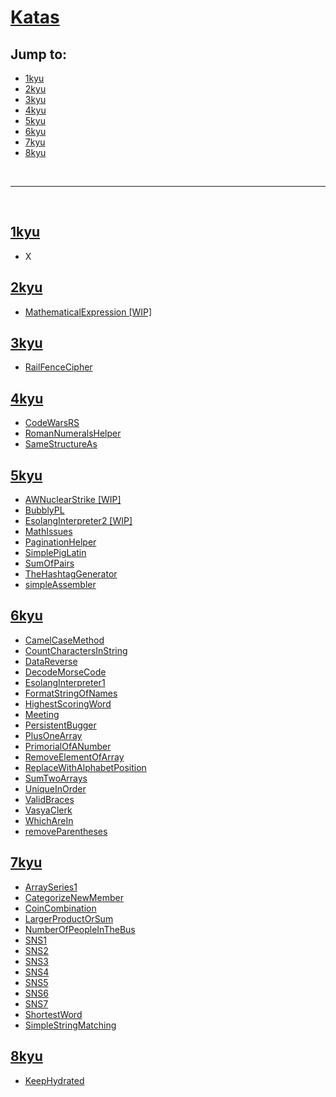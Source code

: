 # [Katas](https://www.codewars.com/kata/)

## Jump to:

- [1kyu](#1kyu)
- [2kyu](#2kyu)
- [3kyu](#3kyu)
- [4kyu](#4kyu)
- [5kyu](#5kyu)
- [6kyu](#6kyu)
- [7kyu](#7kyu)
- [8kyu](#8kyu)

<br>

---

<br>

<span id="1kyu"></span>

## [1kyu](https://github.com/Ulo03/Katas/tree/master/1kyu)

- X

<span id="2kyu"></span>

## [2kyu](https://github.com/Ulo03/Katas/tree/master/2kyu)

- [MathematicalExpression \[WIP\]](https://github.com/Ulo03/Katas/blob/master/2kyu/MathematicalExpression%20%5BWIP%5D.js)

<span id="3kyu"></span>

## [3kyu](https://github.com/Ulo03/Katas/tree/master/3kyu)

- [RailFenceCipher](https://github.com/Ulo03/Katas/blob/master/3kyu/RailFenceCipher.js)

<span id="4kyu"></span>

## [4kyu](https://github.com/Ulo03/Katas/tree/master/4kyu)

- [CodeWarsRS](https://github.com/Ulo03/Katas/blob/master/4kyu/CodewarsRS.js)
- [RomanNumeralsHelper](https://github.com/Ulo03/Katas/blob/master/4kyu/RomanNumeralsHelper.js)
- [SameStructureAs](https://github.com/Ulo03/Katas/blob/master/4kyu/SameStructureAs.js)

<span id="5kyu"></span>

## [5kyu](https://github.com/Ulo03/Katas/tree/master/5kyu)

- [AWNuclearStrike \[WIP\]](https://github.com/Ulo03/Katas/blob/master/5kyu/AWNuclearStrike%20%5BWIP%5D.js)
- [BubblyPL](https://github.com/Ulo03/Katas/blob/master/5kyu/BubblyPL.js)
- [EsolangInterpreter2 \[WIP\]](https://github.com/Ulo03/Katas/blob/master/5kyu/EsolangInterpreter2%20%5BWIP%5D.js)
- [MathIssues](https://github.com/Ulo03/Katas/blob/master/5kyu/MathIssues.js)
- [PaginationHelper](https://github.com/Ulo03/Katas/blob/master/5kyu/PaginationHelper.js)
- [SimplePigLatin](https://github.com/Ulo03/Katas/blob/master/5kyu/SimplePigLatin.js)
- [SumOfPairs](https://github.com/Ulo03/Katas/blob/master/5kyu/SumOfPairs.js)
- [TheHashtagGenerator](https://github.com/Ulo03/Katas/blob/master/5kyu/TheHashtagGenerator.js)
- [simpleAssembler](https://github.com/Ulo03/Katas/blob/master/5kyu/simpleAssembler.js)

<span id="6kyu"></span>

## [6kyu](https://github.com/Ulo03/Katas/tree/master/6kyu)

- [CamelCaseMethod](https://github.com/Ulo03/Katas/blob/master/6kyu/CamelCaseMethod.js)
- [CountCharactersInString](https://github.com/Ulo03/Katas/blob/master/6kyu/CountCharactersInString.js)
- [DataReverse](https://github.com/Ulo03/Katas/blob/master/6kyu/DataReverse.js)
- [DecodeMorseCode](https://github.com/Ulo03/Katas/blob/master/6kyu/DecodeMorseCode.js)
- [EsolangInterpreter1](https://github.com/Ulo03/Katas/blob/master/6kyu/EsolangInterpreter1.js)
- [FormatStringOfNames](https://github.com/Ulo03/Katas/blob/master/6kyu/FormatStringOfNames.js)
- [HighestScoringWord](https://github.com/Ulo03/Katas/blob/master/6kyu/HighestScoringWord.js)
- [Meeting](https://github.com/Ulo03/Katas/blob/master/6kyu/Meeting.js)
- [PersistentBugger](https://github.com/Ulo03/Katas/blob/master/6kyu/PersistentBugger.js)
- [PlusOneArray](https://github.com/Ulo03/Katas/blob/master/6kyu/PlusOneArray.js)
- [PrimorialOfANumber](https://github.com/Ulo03/Katas/blob/master/6kyu/PrimorialOfANumber.js)
- [RemoveElementOfArray](https://github.com/Ulo03/Katas/blob/master/6kyu/RemoveElementOfArray.js)
- [ReplaceWithAlphabetPosition](https://github.com/Ulo03/Katas/blob/master/6kyu/ReplaceWithAlphabetPosition.js)
- [SumTwoArrays](https://github.com/Ulo03/Katas/blob/master/6kyu/SumTwoArrays.js)
- [UniqueInOrder](https://github.com/Ulo03/Katas/blob/master/6kyu/UniqueInOrder.js)
- [ValidBraces](https://github.com/Ulo03/Katas/blob/master/6kyu/ValidBraces.js)
- [VasyaClerk](https://github.com/Ulo03/Katas/blob/master/6kyu/VasyaClerk.js)
- [WhichAreIn](https://github.com/Ulo03/Katas/blob/master/6kyu/WhichAreIn.js)
- [removeParentheses](https://github.com/Ulo03/Katas/blob/master/6kyu/removeParentheses.js)

<span id="7kyu"></span>

## [7kyu](https://github.com/Ulo03/Katas/tree/master/7kyu)

- [ArraySeries1](https://github.com/Ulo03/Katas/blob/master/7kyu/ArraySeries1.js)
- [CategorizeNewMember](https://github.com/Ulo03/Katas/blob/master/7kyu/CategorizeNewMember.js)
- [CoinCombination](https://github.com/Ulo03/Katas/blob/master/7kyu/CoinCombination.js)
- [LargerProductOrSum](https://github.com/Ulo03/Katas/blob/master/7kyu/LargerProductOrSum.js)
- [NumberOfPeopleInTheBus](https://github.com/Ulo03/Katas/blob/master/7kyu/NumberOfPeopleInTheBus.js)
- [SNS1](https://github.com/Ulo03/Katas/blob/master/7kyu/SNS1.js)
- [SNS2](https://github.com/Ulo03/Katas/blob/master/7kyu/SNS2.js)
- [SNS3](https://github.com/Ulo03/Katas/blob/master/7kyu/SNS3.js)
- [SNS4](https://github.com/Ulo03/Katas/blob/master/7kyu/SNS4.js)
- [SNS5](https://github.com/Ulo03/Katas/blob/master/7kyu/SNS5.js)
- [SNS6](https://github.com/Ulo03/Katas/blob/master/7kyu/SNS6.js)
- [SNS7](https://github.com/Ulo03/Katas/blob/master/7kyu/SNS7.js)
- [ShortestWord](https://github.com/Ulo03/Katas/blob/master/7kyu/ShortestWord.js)
- [SimpleStringMatching](https://github.com/Ulo03/Katas/blob/master/7kyu/SimpleStringMatching.js)

<span id="8kyu"></span>

## [8kyu](https://github.com/Ulo03/Katas/tree/master/8kyu)

- [KeepHydrated](https://github.com/Ulo03/Katas/blob/master/8kyu/KeepHydrated.js)
